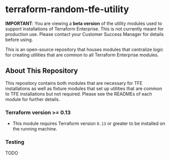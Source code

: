 # terraform-random-tfe-utility

**IMPORTANT**: You are viewing a **beta version** of the utility
modules used to support installations of Terraform Enterprise. This
is not currently meant for production use. Please contact your Customer
Success Manager for details before using.

This is an open-source repository that houses modules that centralize
logic for creating utilities that are common to all Terraform Enterprise
modules.

## About This Repository

This repository contains both modules that are necessary for TFE installations
as well as fixture modules that set up utilities that are common to TFE
installations but not required. Please see the READMEs of each module for
further details.

### Terraform version >= 0.13

* This module requires Terraform version `0.13` or greater to be installed on
the running machine.

### Testing

TODO